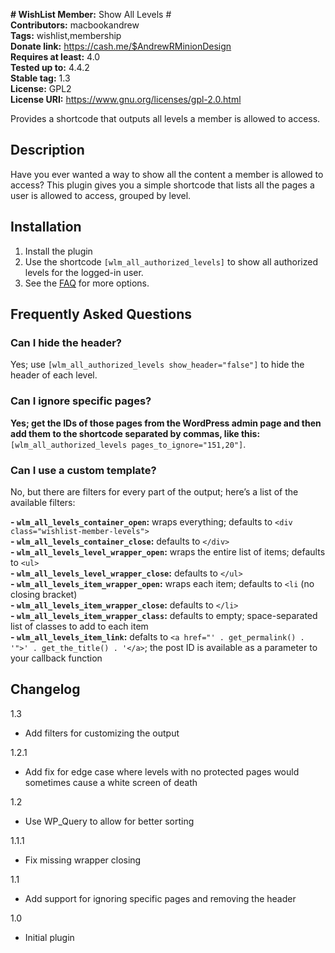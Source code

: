 **# WishList Member:** Show All Levels #  
**Contributors:** macbookandrew  
**Tags:** wishlist,membership  
**Donate link:** https://cash.me/$AndrewRMinionDesign  
**Requires at least:** 4.0  
**Tested up to:** 4.4.2  
**Stable tag:** 1.3  
**License:** GPL2  
**License URI:** https://www.gnu.org/licenses/gpl-2.0.html  

Provides a shortcode that outputs all levels a member is allowed to access.

## Description ##

Have you ever wanted a way to show all the content a member is allowed to access? This plugin gives you a simple shortcode that lists all the pages a user is allowed to access, grouped by level.

## Installation ##
1. Install the plugin
2. Use the shortcode `[wlm_all_authorized_levels]` to show all authorized levels for the logged-in user.
3. See the [FAQ](faq/) for more options.

## Frequently Asked Questions ##
### Can I hide the header? ###

Yes; use `[wlm_all_authorized_levels show_header="false"]` to hide the header of each level.

### Can I ignore specific pages? ###

**Yes; get the IDs of those pages from the WordPress admin page and then add them to the shortcode separated by commas, like this:** `[wlm_all_authorized_levels pages_to_ignore="151,20"]`.  

### Can I use a custom template? ###

No, but there are filters for every part of the output; here’s a list of the available filters:

**- `wlm_all_levels_container_open`:** wraps everything; defaults to `<div class="wishlist-member-levels">`  
**- `wlm_all_levels_container_close`:** defaults to `</div>`  
**- `wlm_all_levels_level_wrapper_open`:** wraps the entire list of items; defaults to `<ul>`  
**- `wlm_all_levels_level_wrapper_close`:** defaults to `</ul>`  
**- `wlm_all_levels_item_wrapper_open`:** wraps each item; defaults to `<li` (no closing bracket)  
**- `wlm_all_levels_item_wrapper_close`:** defaults to `</li>`  
**- `wlm_all_levels_item_wrapper_class`:** defaults to empty; space-separated list of classes to add to each item  
**- `wlm_all_levels_item_link`:** defalts to `<a href="' . get_permalink() . '">' . get_the_title() . '</a>`; the post ID is available as a parameter to your callback function  

## Changelog ##

1.3
- Add filters for customizing the output

1.2.1
- Add fix for edge case where levels with no protected pages would sometimes cause a white screen of death

1.2
- Use WP_Query to allow for better sorting

1.1.1
- Fix missing wrapper closing

1.1
- Add support for ignoring specific pages and removing the header

1.0
- Initial plugin
